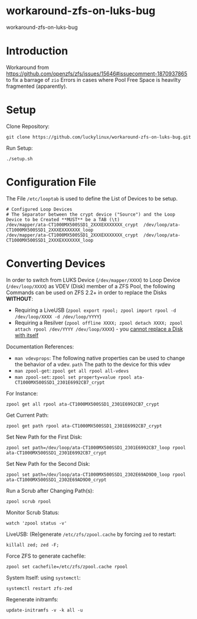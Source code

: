 # workaround-zfs-on-luks-bug
workaround-zfs-on-luks-bug

# Introduction
Workaround from https://github.com/openzfs/zfs/issues/15646#issuecomment-1870937865 to fix a barrage of `zio` Errors in cases where Pool Free Space is heavilty fragmented (apparently).

# Setup
Clone Repository:
```
git clone https://github.com/luckylinux/workaround-zfs-on-luks-bug.git
```

Run Setup:
```
./setup.sh
```

# Configuration File
The File `/etc/looptab` is used to define the List of Devices to be setup.

```
# Configured Loop Devices
# The Separator between the crypt device ("Source") and the Loop Device to be Created **MUST** be a TAB (\t)
/dev/mapper/ata-CT1000MX500SSD1_2XXXEXXXXXXX_crypt	/dev/loop/ata-CT1000MX500SSD1_2XXXEXXXXXXX_loop
/dev/mapper/ata-CT1000MX500SSD1_2XXXEXXXXXXX_crypt	/dev/loop/ata-CT1000MX500SSD1_2XXXEXXXXXXX_loop
```

# Converting Devices
In order to switch from LUKS Device (`/dev/mapper/XXXX`) to Loop Device (`/dev/loop/XXXX`) as VDEV (Disk) member of a ZFS Pool, the following Commands can be used on ZFS 2.2+ in order to replace the Disks **WITHOUT**:
- Requiring a LiveUSB (`zpool export rpool; zpool import rpool -d /dev/loop/XXXX -d /dev/loop/YYYY`)
- Requiring a Resilver (`zpool offline XXXX; zpool detach XXXX; zpool attach rpool /dev/YYYY /dev/loop/XXXX`) - you [cannot replace a Disk with itself](https://github.com/openzfs/zfs/issues/2076)

Documentation References:
- `man vdevprops`: The following native properties can be used to change the behavior of a vdev. 
                   `path`        The path to the device for this vdev
- `man zpool-get`: `zpool get all rpool all-vdevs`
- `man zpool-set`: `zpool set property=value rpool ata-CT1000MX500SSD1_2301E6992CB7_crypt`

For Instance:
```
zpool get all rpool ata-CT1000MX500SSD1_2301E6992CB7_crypt
```


Get Current Path:
```
zpool get path rpool ata-CT1000MX500SSD1_2301E6992CB7_crypt
```

Set New Path for the First Disk:
```
zpool set path=/dev/loop/ata-CT1000MX500SSD1_2301E6992CB7_loop rpool ata-CT1000MX500SSD1_2301E6992CB7_crypt
```

Set New Path for the Second Disk:
```
zpool set path=/dev/loop/ata-CT1000MX500SSD1_2302E69AD9D0_loop rpool ata-CT1000MX500SSD1_2302E69AD9D0_crypt
```

Run a Scrub after Changing Path(s):
```
zpool scrub rpool
```

Monitor Scrub Status:
```
watch 'zpool status -v'
```

LiveUSB: (Re)generate `/etc/zfs/zpool.cache` by forcing `zed` to restart:
```
killall zed; zed -F;
```

Force ZFS to generate cachefile:
```
zpool set cachefile=/etc/zfs/zpool.cache rpool
```

System Itself: using `systemctl`:
```
systemctl restart zfs-zed
```

Regenerate initramfs:
```
update-initramfs -v -k all -u
```
